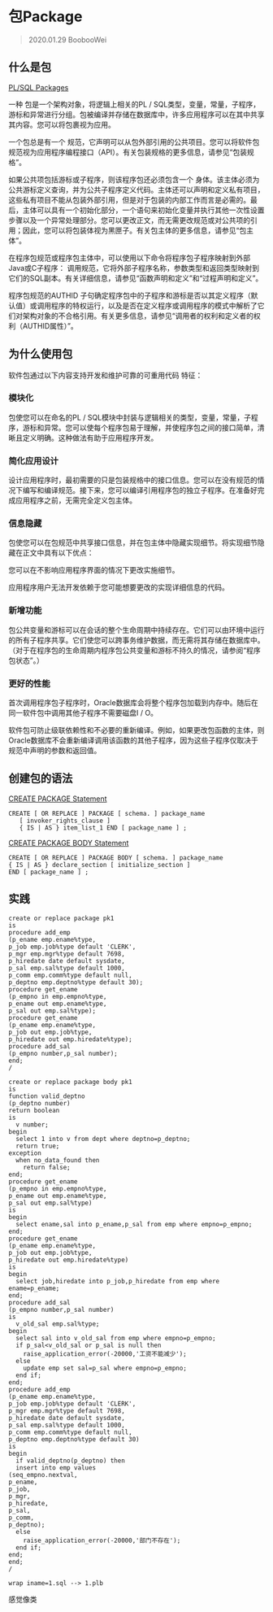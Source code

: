 # 包Package

> 2020.01.29 BoobooWei


## 什么是包

[PL/SQL Packages](https://docs.oracle.com/cd/E11882_01/appdev.112/e25519/packages.htm#LNPLS009)


一种 包是一个架构对象，将逻辑上相关的PL / SQL类型，变量，常量，子程序，游标和异常进行分组。包被编译并存储在数据库中，许多应用程序可以在其中共享其内容。您可以将包裹视为应用。

一个包总是有一个 规范，它声明可以从包外部引用的公共项目。您可以将软件包规范视为应用程序编程接口（API）。有关包装规格的更多信息，请参见“包装规格”。

如果公共项包括游标或子程序，则该程序包还必须包含一个 身体。该主体必须为公共游标定义查询，并为公共子程序定义代码。主体还可以声明和定义私有项目，这些私有项目不能从包装外部引用，但是对于包装的内部工作而言是必需的。最后，主体可以具有一个初始化部分，一个语句来初始化变量并执行其他一次性设置步骤以及一个异常处理部分。您可以更改正文，而无需更改规范或对公共项的引用；因此，您可以将包装体视为黑匣子。有关包主体的更多信息，请参见“包主体”。

在程序包规范或程序包主体中，可以使用以下命令将程序包子程序映射到外部Java或C子程序： 调用规范，它将外部子程序名称，参数类型和返回类型映射到它们的SQL副本。有关详细信息，请参见“函数声明和定义”和“过程声明和定义”。

程序包规范的AUTHID 子句确定程序包中的子程序和游标是否以其定义程序（默认值）或调用程序的特权运行，以及是否在定义程序或调用程序的模式中解析了它们对架构对象的不合格引用。有关更多信息，请参见“调用者的权利和定义者的权利（AUTHID属性）”。

## 为什么使用包

软件包通过以下内容支持开发和维护可靠的可重用代码 特征：

### 模块化

包使您可以在命名的PL / SQL模块中封装与逻辑相关的类型，变量，常量，子程序，游标和异常。您可以使每个程序包易于理解，并使程序包之间的接口简单，清晰且定义明确。这种做法有助于应用程序开发。

### 简化应用设计

设计应用程序时，最初需要的只是包装规格中的接口信息。您可以在没有规范的情况下编写和编译规范。接下来，您可以编译引用程序包的独立子程序。在准备好完成应用程序之前，无需完全定义包主体。

### 信息隐藏

包使您可以在包规范中共享接口信息，并在包主体中隐藏实现细节。将实现细节隐藏在正文中具有以下优点：

您可以在不影响应用程序界面的情况下更改实施细节。

应用程序用户无法开发依赖于您可能想要更改的实现详细信息的代码。

### 新增功能

包公共变量和游标可以在会话的整个生命周期中持续存在。它们可以由环境中运行的所有子程序共享。它们使您可以跨事务维护数据，而无需将其存储在数据库中。（对于在程序包的生命周期内程序包公共变量和游标不持久的情况，请参阅“程序包状态”。）

### 更好的性能

首次调用程序包子程序时，Oracle数据库会将整个程序包加载到内存中。随后在同一软件包中调用其他子程序不需要磁盘I / O。

软件包可防止级联依赖性和不必要的重新编译。例如，如果更改包函数的主体，则Oracle数据库不会重新编译调用该函数的其他子程序，因为这些子程序仅取决于规范中声明的参数和返回值。

## 创建包的语法

[CREATE PACKAGE Statement](https://docs.oracle.com/cd/E11882_01/appdev.112/e25519/create_package.htm#LNPLS01371)

```plsql
CREATE [ OR REPLACE ] PACKAGE [ schema. ] package_name
   [ invoker_rights_clause ]
   { IS | AS } item_list_1 END [ package_name ] ;
```

[CREATE PACKAGE BODY Statement](https://docs.oracle.com/cd/E11882_01/appdev.112/e25519/create_package_body.htm#LNPLS01372)

```plsql
CREATE [ OR REPLACE ] PACKAGE BODY [ schema. ] package_name
{ IS | AS } declare_section [ initialize_section ]
END [ package_name ] ;
```

## 实践

```plsql
create or replace package pk1
is
procedure add_emp
(p_ename emp.ename%type,
p_job emp.job%type default 'CLERK',
p_mgr emp.mgr%type default 7698,
p_hiredate date default sysdate,
p_sal emp.sal%type default 1000,
p_comm emp.comm%type default null,
p_deptno emp.deptno%type default 30);
procedure get_ename
(p_empno in emp.empno%type,
p_ename out emp.ename%type,
p_sal out emp.sal%type);
procedure get_ename
(p_ename emp.ename%type,
p_job out emp.job%type,
p_hiredate out emp.hiredate%type);
procedure add_sal
(p_empno number,p_sal number);
end;
/

create or replace package body pk1
is
function valid_deptno
(p_deptno number)
return boolean
is
  v number;
begin
  select 1 into v from dept where deptno=p_deptno;
  return true;
exception
  when no_data_found then
    return false;
end;
procedure get_ename
(p_empno in emp.empno%type,
p_ename out emp.ename%type,
p_sal out emp.sal%type)
is
begin
  select ename,sal into p_ename,p_sal from emp where empno=p_empno;
end;
procedure get_ename
(p_ename emp.ename%type,
p_job out emp.job%type,
p_hiredate out emp.hiredate%type)
is
begin
  select job,hiredate into p_job,p_hiredate from emp where ename=p_ename;
end;
procedure add_sal
(p_empno number,p_sal number)
is
  v_old_sal emp.sal%type;
begin
  select sal into v_old_sal from emp where empno=p_empno;
  if p_sal<v_old_sal or p_sal is null then
    raise_application_error(-20000,'工资不能减少');
  else
    update emp set sal=p_sal where empno=p_empno;
  end if;
end;
procedure add_emp
(p_ename emp.ename%type,
p_job emp.job%type default 'CLERK',
p_mgr emp.mgr%type default 7698,
p_hiredate date default sysdate,
p_sal emp.sal%type default 1000,
p_comm emp.comm%type default null,
p_deptno emp.deptno%type default 30)
is
begin
  if valid_deptno(p_deptno) then
  insert into emp values
(seq_empno.nextval,
p_ename,
p_job,
p_mgr,
p_hiredate,
p_sal,
p_comm,
p_deptno);
  else
    raise_application_error(-20000,'部门不存在');
  end if;
end;
end;
/
```

```plsql
wrap iname=1.sql --> 1.plb
```

感觉像类
